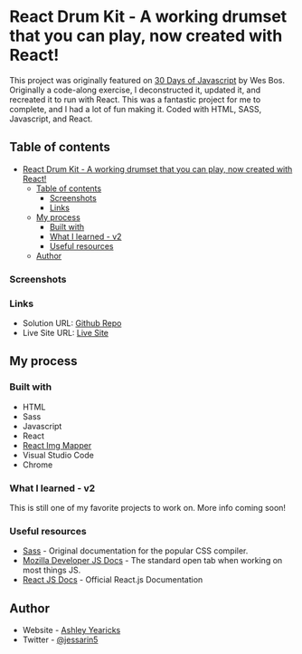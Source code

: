 # React Drum Kit - A working drumset that you can play, now created with React!

This project was originally featured on [30 Days of Javascript](https://javascript30.com) by Wes Bos. Originally a code-along exercise, I deconstructed it, updated it, and recreated it to run with React. This was a fantastic project for me to complete, and I had a lot of fun making it. Coded with HTML, SASS, Javascript, and React. 


## Table of contents

- [React Drum Kit - A working drumset that you can play, now created with React!](#react-drum-kit---a-working-drumset-that-you-can-play-now-created-with-react)
  - [Table of contents](#table-of-contents)
    - [Screenshots](#screenshots)
    - [Links](#links)
  - [My process](#my-process)
    - [Built with](#built-with)
    - [What I learned - v2](#what-i-learned---v2)
    - [Useful resources](#useful-resources)
  - [Author](#author)




### Screenshots



### Links

- Solution URL: [Github Repo]()
- Live Site URL: [Live Site]()



## My process


### Built with

- HTML
- Sass
- Javascript
- React
- [React Img Mapper](https://www.npmjs.com/package/react-img-mapper)
- Visual Studio Code
- Chrome



### What I learned - v2

This is still one of my favorite projects to work on. More info coming soon! 




### Useful resources

- [Sass](https://sass-lang.com/) - Original documentation for the popular CSS compiler.
- [Mozilla Developer JS Docs](https://developer.mozilla.org/en-US/docs/Web/JavaScript) - The standard open tab when working on most things JS.
- [React JS Docs](https://reactjs.org/) - Official React.js Documentation




## Author

- Website - [Ashley Yearicks](https://yearicks.dev)
- Twitter - [@jessarin5](https://www.twitter.com/jessarin5)
